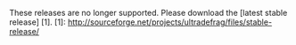 These releases are no longer supported. Please download the [latest stable release] [1].
[1]: http://sourceforge.net/projects/ultradefrag/files/stable-release/
